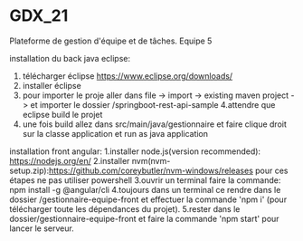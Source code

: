 # GDX_21
Plateforme de gestion d'équipe et de tâches.
Equipe 5

installation du back java eclipse:
1. télécharger éclipse https://www.eclipse.org/downloads/
2. installer éclipse
3. pour importer le proje aller dans file -> import -> existing maven project -> et importer le dossier /springboot-rest-api-sample
4.attendre que eclipse build le projet
5. une fois build allez dans src/main/java/gestionnaire et faire clique droit sur la classe application et run as java application

installation front angular:
1.installer node.js(version recommended): https://nodejs.org/en/
2.installer nvm(nvm-setup.zip):https://github.com/coreybutler/nvm-windows/releases
pour ces étapes ne pas utiliser powershell
3.ouvrir un terminal faire la commande: npm install -g @angular/cli
4.toujours dans un terminal ce rendre dans le dossier /gestionnaire-equipe-front et effectuer la commande 'npm i' (pour télécharger toute les dépendances du projet).
5.rester dans le dossier/gestionnaire-equipe-front et faire la commande 'npm start' pour lancer le serveur.

